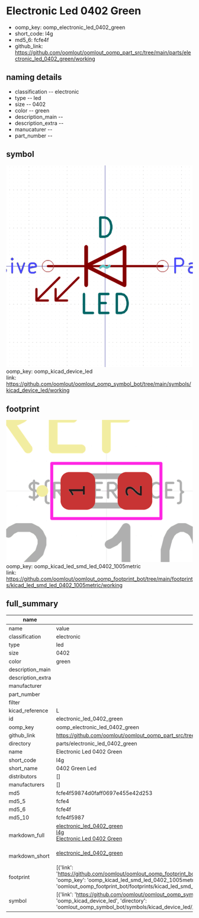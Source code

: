 # Electronic Led 0402 Green

  
* oomp_key: oomp_electronic_led_0402_green 
* short_code: l4g
* md5_6: fcfe4f  
* github_link: https://github.com/oomlout/oomlout_oomp_part_src/tree/main/parts/electronic_led_0402_green/working  
## naming details
* classification -- electronic
* type -- led
* size -- 0402
* color -- green
* description_main -- 
* description_extra -- 
* manucaturer -- 
* part_number -- 



## symbol

![](symbol/0/working/working_600.png)  
oomp_key: oomp_kicad_device_led  
link: https://github.com/oomlout/oomlout_oomp_symbol_bot/tree/main/symbols/kicad_device_led/working  

## footprint

![](footprint/0/working/working_600.png)  
oomp_key: oomp_kicad_led_smd_led_0402_1005metric  
link: https://github.com/oomlout/oomlout_oomp_footprint_bot/tree/main/footprints/kicad_led_smd_led_0402_1005metric/working  

## full_summary
| name | value | 
| --- | --- | 
| name | value | 
| classification | electronic | 
| type | led | 
| size | 0402 | 
| color | green | 
| description_main |  | 
| description_extra |  | 
| manufacturer |  | 
| part_number |  | 
| filter |  | 
| kicad_reference | L | 
| id | electronic_led_0402_green | 
| oomp_key | oomp_electronic_led_0402_green | 
| github_link | https://github.com/oomlout/oomlout_oomp_part_src/tree/main/parts/electronic_led_0402_green/working | 
| directory | parts/electronic_led_0402_green | 
| name | Electronic Led 0402 Green | 
| short_code | l4g | 
| short_name | 0402 Green Led | 
| distributors | [] | 
| manufacturers | [] | 
| md5 | fcfe4f59874d0faff0697e455e42d253 | 
| md5_5 | fcfe4 | 
| md5_6 | fcfe4f | 
| md5_10 | fcfe4f5987 | 
| markdown_full | [electronic_led_0402_green](https://github.com/oomlout/oomlout_oomp_part_src/tree/main/parts/electronic_led_0402_green/working)<br>[l4g](https://github.com/oomlout/oomlout_oomp_part_src/tree/main/parts/electronic_led_0402_green/working)<br>[Electronic Led 0402 Green](https://github.com/oomlout/oomlout_oomp_part_src/tree/main/parts/electronic_led_0402_green/working)<br><br> | 
| markdown_short | [electronic_led_0402_green](https://github.com/oomlout/oomlout_oomp_part_src/tree/main/parts/electronic_led_0402_green/working)<br><br> | 
| footprint | [{'link': 'https://github.com/oomlout/oomlout_oomp_footprint_bot/tree/main/foootprntss/kicad_led_smd_led_0402_1005metric', 'oomp_key': 'oomp_kicad_led_smd_led_0402_1005metric', 'directory': 'oomlout_oomp_footprint_bot/footprints/kicad_led_smd_led_0402_1005metric//working/working.kicad_mod'}] | 
| symbol | [{'link': 'https://github.com/oomlout/oomlout_oomp_symbol_bot/tree/main/symbols/kicad_device_led', 'oomp_key': 'oomp_kicad_device_led', 'directory': 'oomlout_oomp_symbol_bot/symbols/kicad_device_led//working/working.kicad_sym'}] | 
